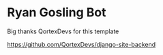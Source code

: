 # Ryan Gosling Bot

Big thanks QortexDevs for this template

https://github.com/QortexDevs/django-site-backend
